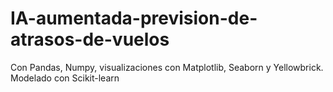 # IA-aumentada-prevision-de-atrasos-de-vuelos
Con Pandas, Numpy, visualizaciones con Matplotlib, Seaborn y Yellowbrick. Modelado con Scikit-learn
